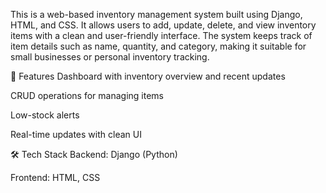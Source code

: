  This is a web-based inventory management system built using Django, HTML, and CSS. It allows users to add, update, delete, and view inventory items with a clean and user-friendly interface. The system keeps track of item details such as name, quantity, and category, making it suitable for small businesses or personal inventory tracking.


  🔧 Features
Dashboard with inventory overview and recent updates

CRUD operations for managing items

Low-stock alerts

Real-time updates with clean UI


  🛠️ Tech Stack
Backend: Django (Python)

Frontend: HTML, CSS

